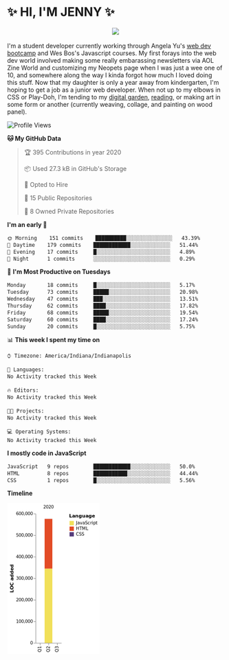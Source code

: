 #  ✨ HI, I'M JENNY ✨ 
<p align="center">
<img src="https://i.imgur.com/yc24RM2.png" width="400">
</p>

I'm a student developer currently working through Angela Yu's [web dev bootcamp](https://www.udemy.com/course/the-complete-web-development-bootcamp/) and Wes Bos's Javascript courses. My first forays into the web dev world involved making some really embarassing newsletters via AOL Zine World and customizing my Neopets page when I was just a wee one of 10, and somewhere along the way I kinda forgot how much I loved doing this stuff. Now that my daughter is only a year away from kindergarten, I'm hoping to get a job as a junior web developer. When not up to my elbows in CSS or Play-Doh, I'm tending to my [digital garden](https://maudlinmandrake.github.io/digital-garden/), [reading](https://www.goodreads.com/user/show/63139573-jenny-mikac), or making art in some form or another (currently weaving, collage, and painting on wood panel).

<!--START_SECTION:waka-->
![Profile Views](http://img.shields.io/badge/Profile%20Views-76-blue)

**🐱 My GitHub Data** 

> 🏆 395 Contributions in year 2020
 > 
> 📦 Used 27.3 kB in GitHub's Storage 
 > 
> 💼 Opted to Hire
 > 
> 📜 15 Public Repositories 
 > 
> 🔑 8 Owned Private Repositories 

**I'm an early 🐤** 

```text
🌞 Morning    151 commits    ██████████░░░░░░░░░░░░░░░   43.39% 
🌆 Daytime    179 commits    ████████████░░░░░░░░░░░░░   51.44% 
🌃 Evening    17 commits     █░░░░░░░░░░░░░░░░░░░░░░░░   4.89% 
🌙 Night      1 commits      ░░░░░░░░░░░░░░░░░░░░░░░░░   0.29%

```
📅 **I'm Most Productive on Tuesdays** 

```text
Monday       18 commits     █░░░░░░░░░░░░░░░░░░░░░░░░   5.17% 
Tuesday      73 commits     █████░░░░░░░░░░░░░░░░░░░░   20.98% 
Wednesday    47 commits     ███░░░░░░░░░░░░░░░░░░░░░░   13.51% 
Thursday     62 commits     ████░░░░░░░░░░░░░░░░░░░░░   17.82% 
Friday       68 commits     █████░░░░░░░░░░░░░░░░░░░░   19.54% 
Saturday     60 commits     ████░░░░░░░░░░░░░░░░░░░░░   17.24% 
Sunday       20 commits     █░░░░░░░░░░░░░░░░░░░░░░░░   5.75%

```


📊 **This week I spent my time on** 

```text
⌚︎ Timezone: America/Indiana/Indianapolis

💬 Languages: 
No Activity tracked this Week

🔥 Editors: 
No Activity tracked this Week

🐱‍💻 Projects: 
No Activity tracked this Week

💻 Operating Systems: 
No Activity tracked this Week

```

**I mostly code in JavaScript** 

```text
JavaScript   9 repos        ████████████░░░░░░░░░░░░░   50.0% 
HTML         8 repos        ███████████░░░░░░░░░░░░░░   44.44% 
CSS          1 repos        █░░░░░░░░░░░░░░░░░░░░░░░░   5.56%

```


**Timeline**

![Chart not found](https://github.com/maudlinmandrake/maudlinmandrake/blob/master/charts/bar_graph.png) 


<!--END_SECTION:waka-->
